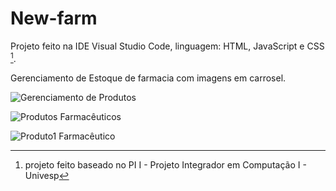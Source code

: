 # New-farm
Projeto feito na IDE Visual Studio Code, linguagem: HTML, JavaScript e CSS [^1].

Gerenciamento de Estoque de farmacia com imagens em carrosel.

![Gerenciamento de Produtos](https://github.com/user-attachments/assets/4651f441-2468-457f-86ae-c01c3401a975)

![Produtos Farmacêuticos](https://github.com/user-attachments/assets/8b9854af-8556-4373-b40b-efb87f64be61)

![Produto1 Farmacêutico](https://github.com/user-attachments/assets/3553eaa1-8e1c-45e1-b206-1b2932ea8284)

[^1]: projeto feito baseado no PI I - Projeto Integrador em Computação I - Univesp

